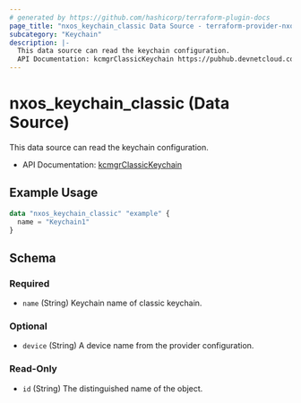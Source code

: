 ```yaml
---
# generated by https://github.com/hashicorp/terraform-plugin-docs
page_title: "nxos_keychain_classic Data Source - terraform-provider-nxos"
subcategory: "Keychain"
description: |-
  This data source can read the keychain configuration.
  API Documentation: kcmgrClassicKeychain https://pubhub.devnetcloud.com/media/dme-docs-10-2-2/docs/Security%20and%Policing/kcmgr:ClassicKeychain/
---
```


# nxos_keychain_classic (Data Source)

This data source can read the keychain configuration.

- API Documentation: [kcmgrClassicKeychain](https://pubhub.devnetcloud.com/media/dme-docs-10-2-2/docs/Security%20and%Policing/kcmgr:ClassicKeychain/)

## Example Usage

```terraform
data "nxos_keychain_classic" "example" {
  name = "Keychain1"
}
```

<!-- schema generated by tfplugindocs -->
## Schema

### Required

- `name` (String) Keychain name of classic keychain.

### Optional

- `device` (String) A device name from the provider configuration.

### Read-Only

- `id` (String) The distinguished name of the object.
